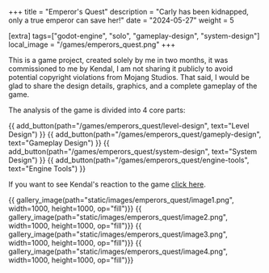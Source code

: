 +++
title = "Emperor's Quest"
description = "Carly has been kidnapped, only a true emperor can save her!"
date = "2024-05-27"
weight = 5

[extra]
tags=["godot-engine", "solo", "gameplay-design", "system-design"]
local_image = "/games/emperors_quest.png"
+++

This is a game project, created solely by me in two months, it was commissioned to me by Kendal, I am not sharing it publicly to avoid potential copyright violations from Mojang Studios. That said, I would be glad to share the design details, graphics, and a complete gameplay of the game.

The analysis of the game is divided into 4 core parts:

<div class="button-container">
{{ add_button(path="/games/emperors_quest/level-design", text="Level Design") }}
{{ add_button(path="/games/emperors_quest/gameply-design", text="Gameplay Design") }}
{{ add_button(path="/games/emperors_quest/system-design", text="System Design") }}
{{ add_button(path="/games/emperors_quest/engine-tools", text="Engine Tools") }}
</div>

If you want to see Kendal's reaction to the game [click here](https://www.youtube.com/watch?v=2S3NR6Hu13Y).

<div class = "gallery">
{{ gallery_image(path="static/images/emperors_quest/image1.png", width=1000, height=1000, op="fill")}}
{{ gallery_image(path="static/images/emperors_quest/image2.png", width=1000, height=1000, op="fill")}}
{{ gallery_image(path="static/images/emperors_quest/image3.png", width=1000, height=1000, op="fill")}}
{{ gallery_image(path="static/images/emperors_quest/image4.png", width=1000, height=1000, op="fill")}}
</div>

